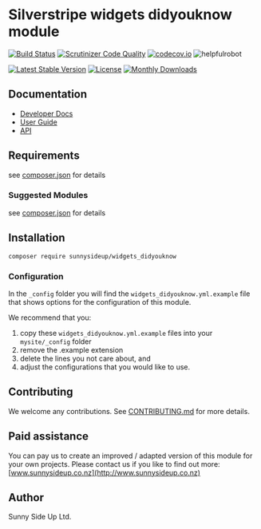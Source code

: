 # Silverstripe widgets didyouknow module
[![Build Status](https://travis-ci.org/sunnysideup/silverstripe-widgets_didyouknow.svg?branch=master)](https://travis-ci.org/sunnysideup/silverstripe-widgets_didyouknow)
[![Scrutinizer Code Quality](https://scrutinizer-ci.com/g/sunnysideup/silverstripe-widgets_didyouknow/badges/quality-score.png?b=master)](https://scrutinizer-ci.com/g/sunnysideup/silverstripe-widgets_didyouknow/?branch=master)
[![codecov.io](https://codecov.io/github/sunnysideup/silverstripe-widgets_didyouknow/coverage.svg?branch=master)](https://codecov.io/github/sunnysideup/silverstripe-widgets_didyouknow?branch=master)
![helpfulrobot](https://helpfulrobot.io/sunnysideup/widgets_didyouknow/badge)

[![Latest Stable Version](https://poser.pugx.org/sunnysideup/widgets_didyouknow/version)](https://packagist.org/packages/sunnysideup/widgets_didyouknow)
[![License](https://poser.pugx.org/sunnysideup/widgets_didyouknow/license)](https://packagist.org/packages/sunnysideup/widgets_didyouknow)
[![Monthly Downloads](https://poser.pugx.org/sunnysideup/widgets_didyouknow/d/monthly)](https://packagist.org/packages/sunnysideup/widgets_didyouknow)


## Documentation



 * [Developer Docs](docs/en/INDEX.md)
 * [User Guide](docs/en/userguide.md)
 * [API](http://ssmods.com/apis/widgets_didyouknow/docs/en/api/)

## Requirements



see [composer.json](composer.json) for details

### Suggested Modules



see [composer.json](composer.json) for details


## Installation


```
composer require sunnysideup/widgets_didyouknow
```

### Configuration



In the `_config` folder you will find the `widgets_didyouknow.yml.example`
file that shows options for the configuration of this module.

We recommend that you:

  1. copy these `widgets_didyouknow.yml.example` files into your
`mysite/_config` folder
  2. remove the .example extension
  3. delete the lines you not care about, and
  4. adjust the configurations that you would like to use.


## Contributing



We welcome any contributions. See [CONTRIBUTING.md](CONTRIBUTING.md) for more details.

## Paid assistance



You can pay us to create an improved / adapted version of this module for your own projects.  Please contact us if you like to find out more: [www.sunnysideup.co.nz](http://www.sunnysideup.co.nz)

## Author



Sunny Side Up Ltd.
